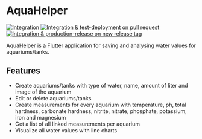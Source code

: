 # AquaHelper
[![Integration](https://github.com/Timo9704/aquahelper/actions/workflows/push_workflow.yml/badge.svg)](https://github.com/Timo9704/aquahelper/actions/workflows/push_workflow.yml)
[![Integration & test-deployment on pull request](https://github.com/Timo9704/aquahelper/actions/workflows/pr_workflow.yml/badge.svg)](https://github.com/Timo9704/aquahelper/actions/workflows/pr_workflow.yml)
[![Integration & production-release on new release tag](https://github.com/Timo9704/aquahelper/actions/workflows/release_tag_workflow.yml/badge.svg)](https://github.com/Timo9704/aquahelper/actions/workflows/release_tag_workflow.yml)

AquaHelper is a Flutter application for saving and analysing water values for aquariums/tanks.

## Features
* Create aquariums/tanks with type of water, name, amount of liter and image of the aquarium
* Edit or delete aquariums/tanks
* Create measurements for every aquarium with temperature, ph, total hardness, carbonate hardness, nitrite, nitrate, phosphate, potassium, iron and magnesium
* Get a list of all linked measurements per aquarium
* Visualize all water values with line charts

